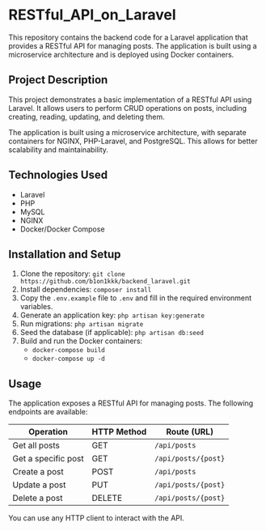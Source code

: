 # RESTful_API_on_Laravel

This repository contains the backend code for a Laravel application that provides a RESTful API for managing posts. The application is built using a microservice architecture and is deployed using Docker containers.

## Project Description

This project demonstrates a basic implementation of a RESTful API using Laravel. It allows users to perform CRUD operations on posts, including creating, reading, updating, and deleting them. 

The application is built using a microservice architecture, with separate containers for NGINX, PHP-Laravel, and PostgreSQL. This allows for better scalability and maintainability. 

## Technologies Used

* Laravel
* PHP
* MySQL
* NGINX
* Docker/Docker Compose

## Installation and Setup

1. Clone the repository: `git clone https://github.com/b1on1kkk/backend_laravel.git`
2. Install dependencies: `composer install`
3. Copy the `.env.example` file to `.env` and fill in the required environment variables.
4. Generate an application key: `php artisan key:generate`
5. Run migrations: `php artisan migrate`
6. Seed the database (if applicable): `php artisan db:seed`
7. Build and run the Docker containers: 
    * `docker-compose build`
    * `docker-compose up -d`

## Usage

The application exposes a RESTful API for managing posts. The following endpoints are available:

| Operation | HTTP Method | Route (URL) |
|---|---|---|
| Get all posts | GET | `/api/posts` |
| Get a specific post | GET | `/api/posts/{post}` |
| Create a post | POST | `/api/posts` |
| Update a post | PUT | `/api/posts/{post}` |
| Delete a post | DELETE | `/api/posts/{post}` |

You can use any HTTP client to interact with the API. 
